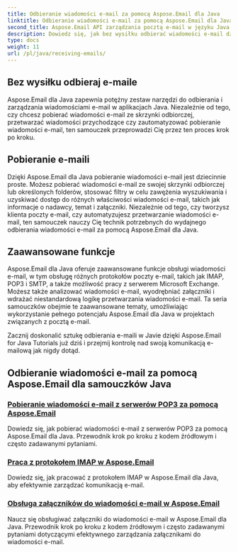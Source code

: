 ```yaml
---
title: Odbieranie wiadomości e-mail za pomocą Aspose.Email dla Java
linktitle: Odbieranie wiadomości e-mail za pomocą Aspose.Email dla Java
second_title: Aspose.Email API zarządzania pocztą e-mail w języku Java
description: Dowiedz się, jak bez wysiłku odbierać wiadomości e-mail dzięki samouczkom Aspose.Email for Java. Zacznij zarządzać swoją skrzynką odbiorczą jak profesjonalista!
type: docs
weight: 11
url: /pl/java/receiving-emails/
---
```


## Bez wysiłku odbieraj e-maile

Aspose.Email dla Java zapewnia potężny zestaw narzędzi do odbierania i zarządzania wiadomościami e-mail w aplikacjach Java. Niezależnie od tego, czy chcesz pobierać wiadomości e-mail ze skrzynki odbiorczej, przetwarzać wiadomości przychodzące czy zautomatyzować pobieranie wiadomości e-mail, ten samouczek przeprowadzi Cię przez ten proces krok po kroku.

## Pobieranie e-maili

Dzięki Aspose.Email dla Java pobieranie wiadomości e-mail jest dziecinnie proste. Możesz pobierać wiadomości e-mail ze swojej skrzynki odbiorczej lub określonych folderów, stosować filtry w celu zawężenia wyszukiwania i uzyskiwać dostęp do różnych właściwości wiadomości e-mail, takich jak informacje o nadawcy, temat i załączniki. Niezależnie od tego, czy tworzysz klienta poczty e-mail, czy automatyzujesz przetwarzanie wiadomości e-mail, ten samouczek nauczy Cię technik potrzebnych do wydajnego odbierania wiadomości e-mail za pomocą Aspose.Email dla Java.

## Zaawansowane funkcje

Aspose.Email dla Java oferuje zaawansowane funkcje obsługi wiadomości e-mail, w tym obsługę różnych protokołów poczty e-mail, takich jak IMAP, POP3 i SMTP, a także możliwość pracy z serwerem Microsoft Exchange. Możesz także analizować wiadomości e-mail, wyodrębniać załączniki i wdrażać niestandardową logikę przetwarzania wiadomości e-mail. Ta seria samouczków obejmie te zaawansowane tematy, umożliwiając wykorzystanie pełnego potencjału Aspose.Email dla Java w projektach związanych z pocztą e-mail.

Zacznij doskonalić sztukę odbierania e-maili w Javie dzięki Aspose.Email for Java Tutorials już dziś i przejmij kontrolę nad swoją komunikacją e-mailową jak nigdy dotąd.

## Odbieranie wiadomości e-mail za pomocą Aspose.Email dla samouczków Java
### [Pobieranie wiadomości e-mail z serwerów POP3 za pomocą Aspose.Email](./fetching-emails-from-pop3-servers/)
 Dowiedz się, jak pobierać wiadomości e-mail z serwerów POP3 za pomocą Aspose.Email dla Java. Przewodnik krok po kroku z kodem źródłowym i często zadawanymi pytaniami.
### [Praca z protokołem IMAP w Aspose.Email](./working-with-imap-protocol/)
Dowiedz się, jak pracować z protokołem IMAP w Aspose.Email dla Java, aby efektywnie zarządzać komunikacją e-mail.
### [Obsługa załączników do wiadomości e-mail w Aspose.Email](./handling-email-attachments/)
Naucz się obsługiwać załączniki do wiadomości e-mail w Aspose.Email dla Java. Przewodnik krok po kroku z kodem źródłowym i często zadawanymi pytaniami dotyczącymi efektywnego zarządzania załącznikami do wiadomości e-mail.